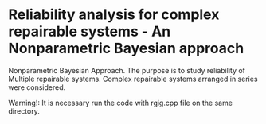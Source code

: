 # Reliability analysis for complex repairable systems - An Nonparametric Bayesian approach

Nonparametric Bayesian Approach. The purpose is to study reliability of Multiple repairable systems. Complex repairable systems arranged in series were considered.

Warning!: It is necessary run the code with rgig.cpp file on the same directory.
